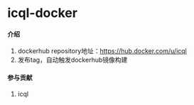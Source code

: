 # icql-docker

#### 介绍
1. dockerhub repository地址：https://hub.docker.com/u/icql
2. 发布tag，自动触发dockerhub镜像构建

#### 参与贡献
1. icql
